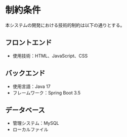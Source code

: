 <br>

#  制約条件

本システムの開発における技術的制約は以下の通りとする。

## フロントエンド

- 使用技術：HTML、JavaScript、CSS

## バックエンド

- 使用言語：Java 17
- フレームワーク：Spring Boot 3.5

## データベース

- 管理システム：MySQL
- ローカルファイル

